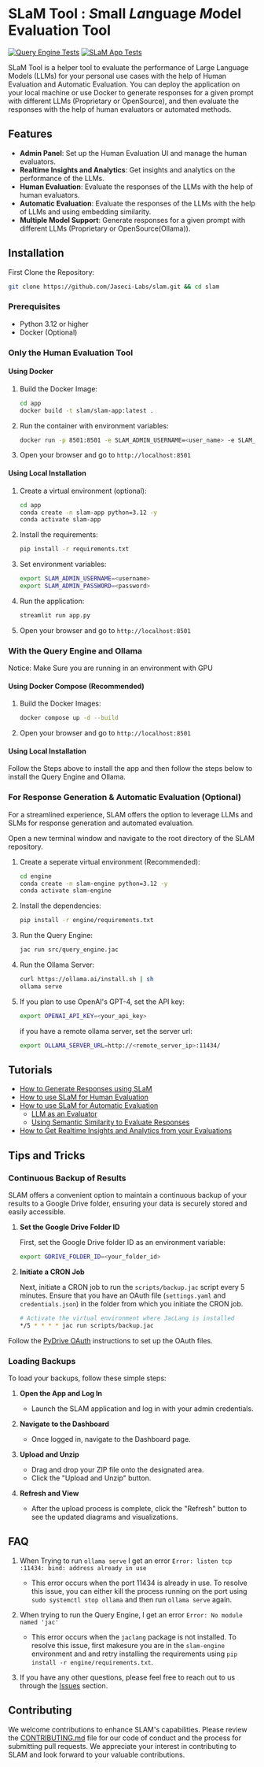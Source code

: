 # SLaM Tool : *S*mall *La*nguage *M*odel Evaluation Tool

[![Query Engine Tests](https://github.com/Jaseci-Labs/slam/actions/workflows/query_engine_test.yml/badge.svg)](https://github.com/Jaseci-Labs/slam/actions/workflows/query_engine_test.yml)
[![SLaM App Tests](https://github.com/Jaseci-Labs/slam/actions/workflows/app_test.yml/badge.svg)](https://github.com/Jaseci-Labs/slam/actions/workflows/app_test.yml)

SLaM Tool is a helper tool to evaluate the performance of Large Language Models (LLMs) for your personal use cases with the help of Human Evaluation and Automatic Evaluation. You can deploy the application on your local machine or use Docker to generate responses for a given prompt with different LLMs (Proprietary or OpenSource), and then evaluate the responses with the help of human evaluators or automated methods.

## Features

- **Admin Panel**: Set up the Human Evaluation UI and manage the human evaluators.
- **Realtime Insights and Analytics**: Get insights and analytics on the performance of the LLMs.
- **Human Evaluation**: Evaluate the responses of the LLMs with the help of human evaluators.
- **Automatic Evaluation**: Evaluate the responses of the LLMs with the help of LLMs and using embedding similarity.
- **Multiple Model Support**: Generate responses for a given prompt with different LLMs (Proprietary or OpenSource(Ollama)).

## Installation

First Clone the Repository:

```bash
git clone https://github.com/Jaseci-Labs/slam.git && cd slam
``` 

### Prerequisites

- Python 3.12 or higher
- Docker (Optional)

### Only the Human Evaluation Tool

#### Using Docker

1. Build the Docker Image:
   ```bash
   cd app
   docker build -t slam/slam-app:latest .
   ```

2. Run the container with environment variables:
   ```bash
   docker run -p 8501:8501 -e SLAM_ADMIN_USERNAME=<user_name> -e SLAM_ADMIN_PASSWORD=<password> slam/slam-app:latest
   ```

3. Open your browser and go to `http://localhost:8501`

#### Using Local Installation

1. Create a virtual environment (optional):
   ```bash
   cd app
   conda create -n slam-app python=3.12 -y
   conda activate slam-app
   ```

2. Install the requirements:
   ```bash
   pip install -r requirements.txt
   ```

3. Set environment variables:
   ```bash
   export SLAM_ADMIN_USERNAME=<username>
   export SLAM_ADMIN_PASSWORD=<password>
   ```

4. Run the application:
   ```bash
   streamlit run app.py
   ```

5. Open your browser and go to `http://localhost:8501`


### With the Query Engine and Ollama
Notice: Make Sure you are running in an environment with GPU

#### Using Docker Compose (Recommended)

1. Build the Docker Images:
   ```bash
   docker compose up -d --build
   ```

2. Open your browser and go to `http://localhost:8501`

#### Using Local Installation

Follow the Steps above to install the app and then follow the steps below to install the Query Engine and Ollama.

### For Response Generation & Automatic Evaluation (Optional)

For a streamlined experience, SLAM offers the option to leverage LLMs and SLMs for response generation and automated evaluation.

Open a new terminal window and navigate to the root directory of the SLAM repository.

1. Create a seperate virtual environment (Recommended):

   ```bash
   cd engine
   conda create -n slam-engine python=3.12 -y
   conda activate slam-engine
   ```

2. Install the dependencies:

   ```bash
   pip install -r engine/requirements.txt
   ```

3. Run the Query Engine:

   ```bash
   jac run src/query_engine.jac
   ```

4. Run the Ollama Server:

   ```bash
   curl https://ollama.ai/install.sh | sh
   ollama serve
   ```

5. If you plan to use OpenAI's GPT-4, set the API key:

   ```bash
   export OPENAI_API_KEY=<your_api_key>
   ```
   if you have a remote ollama server, set the server url:
   ```bash
   export OLLAMA_SERVER_URL=http://<remote_server_ip>:11434/
   ```

## Tutorials

- [How to Generate Responses using SLaM](docs/tutorials/response_generator.md)
- [How to use SLaM for Human Evaluation](docs/tutorials/human_eval.md)
- [How to use SLaM for Automatic Evaluation](docs/tutorials/automatic_eval.md)
    - [LLM as an Evaluator](docs/tutorials/automatic_eval.md#llm-as-an-evaluator)
    - [Using Semantic Similarity to Evaluate Responses](docs/tutorials/automatic_eval.md#using-semantic-similarity-to-evaluate-responses)
- [How to Get Realtime Insights and Analytics from your Evaluations](docs/tutorials/insights_analytics.md)

## Tips and Tricks

### Continuous Backup of Results

SLAM offers a convenient option to maintain a continuous backup of your results to a Google Drive folder, ensuring your data is securely stored and easily accessible.

1. **Set the Google Drive Folder ID**

   First, set the Google Drive folder ID as an environment variable:

   ```bash
   export GDRIVE_FOLDER_ID=<your_folder_id>
   ```

2. **Initiate a CRON Job**

   Next, initiate a CRON job to run the `scripts/backup.jac` script every 5 minutes. Ensure that you have an OAuth file (`settings.yaml` and `credentials.json`) in the folder from which you initiate the CRON job.

   ```bash
   # Activate the virtual environment where JacLang is installed
   */5 * * * * jac run scripts/backup.jac
   ```

Follow the [PyDrive OAuth](https://pythonhosted.org/PyDrive/oauth.html) instructions to set up the OAuth files.

### Loading Backups

To load your backups, follow these simple steps:

1. **Open the App and Log In**
   - Launch the SLAM application and log in with your admin credentials.

2. **Navigate to the Dashboard**
   - Once logged in, navigate to the Dashboard page.

3. **Upload and Unzip**
   - Drag and drop your ZIP file onto the designated area.
   - Click the "Upload and Unzip" button.

4. **Refresh and View**
   - After the upload process is complete, click the "Refresh" button to see the updated diagrams and visualizations.


## FAQ

1. When Trying to run `ollama serve` I get an error `Error: listen tcp :11434: bind: address already in use`
   - This error occurs when the port 11434 is already in use. To resolve this issue, you can either kill the process running on the port using `sudo systemctl stop ollama` and then run `ollama serve` again.

2. When trying to run the Query Engine, I get an error `Error: No module named 'jac'`
   - This error occurs when the `jaclang` package is not installed. To resolve this issue, first makesure you are in the `slam-engine` environment and and retry installing the requirements using `pip install -r engine/requirements.txt`.

3. If you have any other questions, please feel free to reach out to us through the [Issues](https://github.com/Jaseci-Labs/slam/issues) section.



## Contributing

We welcome contributions to enhance SLAM's capabilities. Please review the [CONTRIBUTING.md](CONTRIBUTING.md) file for our code of conduct and the process for submitting pull requests. We appreciate your interest in contributing to SLAM and look forward to your valuable contributions.
